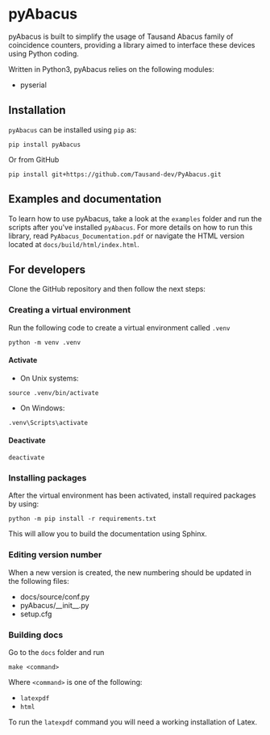 # pyAbacus

pyAbacus is built to simplify the usage of Tausand Abacus family of coincidence counters, providing a library aimed to interface these devices using Python coding.

Written in Python3, pyAbacus relies on the following modules:
- pyserial


## Installation
`pyAbacus` can be installed using `pip` as: 
```
pip install pyAbacus
```

Or from GitHub
```
pip install git+https://github.com/Tausand-dev/PyAbacus.git
```

## Examples and documentation
To learn how to use pyAbacus, take a look at the `examples` folder and run the scripts after you've installed `pyAbacus`. For more details on how to run this library, read `PyAbacus_Documentation.pdf` or navigate the HTML version located at `docs/build/html/index.html`.

## For developers

Clone the GitHub repository and then follow the next steps:

### Creating a virtual environment
Run the following code to create a virtual environment called `.venv`
```
python -m venv .venv
```

#### Activate
- On Unix systems:
```
source .venv/bin/activate
```
- On Windows:
```
.venv\Scripts\activate
```

#### Deactivate
```
deactivate
```

### Installing packages
After the virtual environment has been activated, install required packages by using:
```
python -m pip install -r requirements.txt
```
This will allow you to build the documentation using Sphinx.

### Editing version number
When a new version is created, the new numbering should be updated in the following files:
- docs/source/conf.py
- pyAbacus/\_\_init__.py 
- setup.cfg

### Building docs
Go to the `docs` folder and run
```
make <command>
```
Where `<command>` is one of the following:
- `latexpdf`
- `html`

To run the `latexpdf` command you will need a working installation of Latex.
